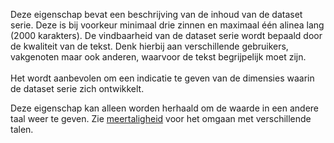 Deze eigenschap bevat een beschrijving van de inhoud van de dataset serie. Deze is bij voorkeur minimaal drie zinnen en maximaal één alinea lang (2000 karakters). De vindbaarheid van de dataset serie wordt bepaald door de kwaliteit van de tekst. Denk hierbij aan verschillende gebruikers, vakgenoten maar ook anderen, waarvoor de tekst begrijpelijk moet zijn.
<br/>
<br/>
Het wordt aanbevolen om een indicatie te geven van de dimensies waarin de dataset serie zich ontwikkelt.

Deze eigenschap kan alleen worden herhaald om de waarde in een andere taal weer te geven. Zie <a href='https://geonovum.github.io/DCAT-AP-NL30/#10B7B8F1' target='_blank'>meertaligheid</a> voor het omgaan met verschillende talen.
